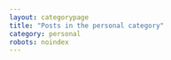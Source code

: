 ```yaml
---
layout: categorypage
title: "Posts in the personal category"
category: personal
robots: noindex
---
```

